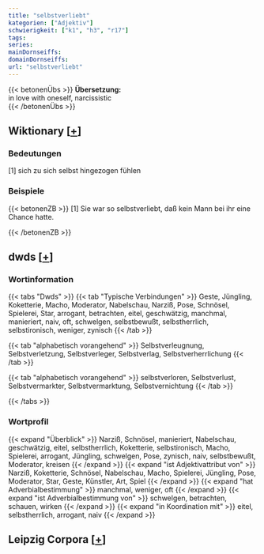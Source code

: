 ```yaml
---
title: "selbstverliebt"
kategorien: ["Adjektiv"]
schwierigkeit: ["k1", "h3", "r17"]
tags:
series:
mainDornseiffs:
domainDornseiffs:
url: "selbstverliebt"
---
```


{{< betonenÜbs >}}
**Übersetzung:**  
in love with oneself, narcissistic  
{{< /betonenÜbs >}}

## Wiktionary [[+](https://de.wiktionary.org/wiki/selbstverliebt)]

### Bedeutungen
[1] sich zu sich selbst hingezogen fühlen  

### Beispiele
{{< betonenZB >}}
[1] Sie war so selbstverliebt, daß kein Mann bei ihr eine Chance hatte.  

{{< /betonenZB >}}


## dwds [[+](https://www.dwds.de/wb/selbstverliebt)]

### Wortinformation
{{< tabs "Dwds" >}}
{{< tab "Typische Verbindungen" >}}
Geste, Jüngling, Koketterie, Macho, Moderator, Nabelschau, Narziß, Pose, Schnösel, Spielerei, Star, arrogant, betrachten, eitel, geschwätzig, manchmal, manieriert, naiv, oft, schwelgen, selbstbewußt, selbstherrlich, selbstironisch, weniger, zynisch
{{< /tab >}}

{{< tab "alphabetisch vorangehend" >}}
Selbstverleugnung, Selbstverletzung, Selbstverleger, Selbstverlag, Selbstverherrlichung
{{< /tab >}}

{{< tab "alphabetisch vorangehend" >}}
selbstverloren, Selbstverlust, Selbstvermarkter, Selbstvermarktung, Selbstvernichtung
{{< /tab >}}

{{< /tabs >}}

### Wortprofil
{{< expand "Überblick" >}} Narziß, Schnösel, manieriert, Nabelschau, geschwätzig, eitel, selbstherrlich, Koketterie, selbstironisch, Macho, Spielerei, arrogant, Jüngling, schwelgen, Pose, zynisch, naiv, selbstbewußt, Moderator, kreisen {{< /expand >}}
{{< expand "ist Adjektivattribut von" >}} Narziß, Koketterie, Schnösel, Nabelschau, Macho, Spielerei, Jüngling, Pose, Moderator, Star, Geste, Künstler, Art, Spiel {{< /expand >}}
{{< expand "hat Adverbialbestimmung" >}} manchmal, weniger, oft {{< /expand >}}
{{< expand "ist Adverbialbestimmung von" >}} schwelgen, betrachten, schauen, wirken {{< /expand >}}
{{< expand "in Koordination mit" >}} eitel, selbstherrlich, arrogant, naiv {{< /expand >}}

## Leipzig Corpora [[+](https://corpora.uni-leipzig.de/en/res?word=selbstverliebt&corpusId=deu_newscrawl-public_2018)]


